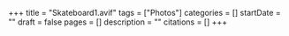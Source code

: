 +++
title = "Skateboard1.avif"
tags = ["Photos"]
categories = []
startDate = ""
draft = false
pages = []
description = ""
citations = []
+++
